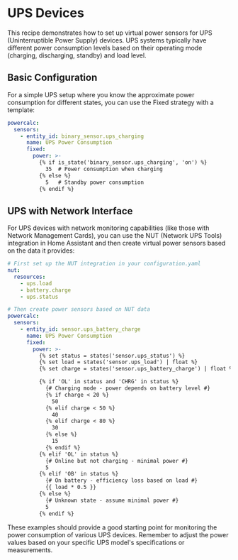 # UPS Devices

This recipe demonstrates how to set up virtual power sensors for UPS (Uninterruptible Power Supply) devices. UPS systems typically have different power consumption levels based on their operating mode (charging, discharging, standby) and load level.

## Basic Configuration

For a simple UPS setup where you know the approximate power consumption for different states, you can use the Fixed strategy with a template:

```yaml
powercalc:
  sensors:
    - entity_id: binary_sensor.ups_charging
      name: UPS Power Consumption
      fixed:
        power: >-
          {% if is_state('binary_sensor.ups_charging', 'on') %}
            35  # Power consumption when charging
          {% else %}
            5   # Standby power consumption
          {% endif %}
```

## UPS with Network Interface

For UPS devices with network monitoring capabilities (like those with Network Management Cards), you can use the NUT (Network UPS Tools) integration in Home Assistant and then create virtual power sensors based on the data it provides:

```yaml
# First set up the NUT integration in your configuration.yaml
nut:
  resources:
    - ups.load
    - battery.charge
    - ups.status

# Then create power sensors based on NUT data
powercalc:
  sensors:
    - entity_id: sensor.ups_battery_charge
      name: UPS Power Consumption
      fixed:
        power: >-
          {% set status = states('sensor.ups_status') %}
          {% set load = states('sensor.ups_load') | float %}
          {% set charge = states('sensor.ups_battery_charge') | float %}

          {% if 'OL' in status and 'CHRG' in status %}
            {# Charging mode - power depends on battery level #}
            {% if charge < 20 %}
              50
            {% elif charge < 50 %}
              40
            {% elif charge < 80 %}
              30
            {% else %}
              15
            {% endif %}
          {% elif 'OL' in status %}
            {# Online but not charging - minimal power #}
            5
          {% elif 'OB' in status %}
            {# On battery - efficiency loss based on load #}
            {{ load * 0.5 }}
          {% else %}
            {# Unknown state - assume minimal power #}
            5
          {% endif %}
```

These examples should provide a good starting point for monitoring the power consumption of various UPS devices. Remember to adjust the power values based on your specific UPS model's specifications or measurements.
